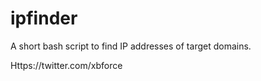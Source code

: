 # ipfinder
A short bash script to find IP addresses of target domains.

Https://twitter.com/xbforce
